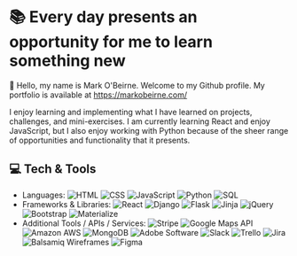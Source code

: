# :books: Every day presents an opportunity for me to learn something new

👋 Hello, my name is Mark O'Beirne. Welcome to my Github profile. My portfolio is available at https://markobeirne.com/

I enjoy learning and implementing what I have learned on projects, challenges, and mini-exercises. I am currently learning React and enjoy JavaScript, but I also enjoy working with Python because of the sheer range of opportunities and functionality that it presents.

## :computer: Tech & Tools
* Languages: ![HTML](https://img.shields.io/badge/-HTML-red) ![CSS](https://img.shields.io/badge/-CSS-red) ![JavaScript](https://img.shields.io/badge/-JavaScript-red) ![Python](https://img.shields.io/badge/-Python-red) ![SQL](https://img.shields.io/badge/-SQL-red)
* Frameworks & Libraries: ![React](https://img.shields.io/badge/-React-blue) ![Django](https://img.shields.io/badge/-Django-blue) ![Flask](https://img.shields.io/badge/-Flask-blue) ![Jinja](https://img.shields.io/badge/-Jinja-blue) ![jQuery](https://img.shields.io/badge/-jQuery-blue) ![Bootstrap](https://img.shields.io/badge/-Bootstrap-blue) ![Materialize](https://img.shields.io/badge/-Materialize-blue) 
* Additional Tools / APIs / Services: ![Stripe](https://img.shields.io/badge/-Stripe-blueviolet) ![Google Maps API](https://img.shields.io/badge/-Google%20Maps%20API-blueviolet) ![Amazon AWS](https://img.shields.io/badge/-Amazon%20AWS-blueviolet) ![MongoDB](https://img.shields.io/badge/-MongoDB-blueviolet) ![Adobe Software](https://img.shields.io/badge/-Adobe%20Software-blueviolet) ![Slack](https://img.shields.io/badge/-Slack-blueviolet) ![Trello](https://img.shields.io/badge/-Trello-blueviolet) ![Jira](https://img.shields.io/badge/-Jira-blueviolet) ![Balsamiq Wireframes](https://img.shields.io/badge/-Balsamic%20Wireframes-blueviolet) ![Figma](https://img.shields.io/badge/-Figma-blueviolet) 

